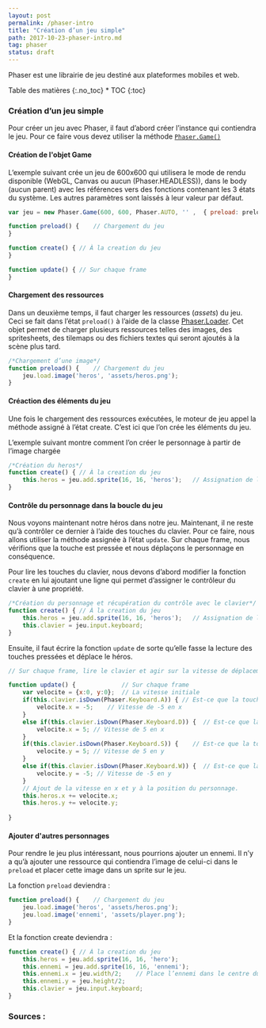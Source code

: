 ```yaml
---
layout: post
permalink: /phaser-intro
title: "Création d’un jeu simple"
path: 2017-10-23-phaser-intro.md
tag: phaser
status: draft
---
```


Phaser est une librairie de jeu destiné aux plateformes mobiles et web. 


<div class="toc" markdown="1">
<span class="gamma">Table des matières</span>
{:.no_toc}
* TOC
{:toc}
</div>

### Création d’un jeu simple
Pour créer un jeu avec Phaser, il faut d’abord créer l’instance qui contiendra le jeu. Pour ce faire vous devez utiliser la méthode [`Phaser.Game()`](https://photonstorm.github.io/phaser-ce/Phaser.Game.html)

#### Création de l'objet Game
L’exemple suivant crée un jeu de 600x600 qui utilisera le mode de rendu disponible (WebGL, Canvas ou aucun  (Phaser.HEADLESS)), dans le body (aucun parent) avec les références vers des fonctions contenant les 3 états du système. Les autres paramètres sont laissés à leur valeur par défaut.

```js
var jeu = new Phaser.Game(600, 600, Phaser.AUTO, '' ,  { preload: preload, create: create, update: update });

function preload() {	// Chargement du jeu 
}

function create() {	// À la creation du jeu 
}

function update() {	// Sur chaque frame
}
```
#### Chargement des ressources
Dans un deuxième temps, il faut charger les ressources (*assets*) du jeu. Ceci se fait dans l’état `preload()` à l’aide de la classe [Phaser.Loader](https://photonstorm.github.io/phaser-ce/Phaser.Loader.html). Cet objet permet de charger plusieurs ressources telles des images, des spritesheets, des tilemaps ou des fichiers textes qui seront ajoutés à la scène plus tard.

```js
/*Chargement d’une image*/
function preload() {	// Chargement du jeu 
	jeu.load.image('heros', 'assets/heros.png'); 
}
```
#### Créaction des éléments du jeu
Une fois le chargement des ressources exécutées, le moteur de jeu appel la méthode assigné à l’état create. C’est ici que l’on crée les éléments du jeu. 

L’exemple suivant montre comment l’on créer le personnage à partir de l’image chargée
```js
/*Création du heros*/
function create() {	// À la creation du jeu 
    this.heros = jeu.add.sprite(16, 16, 'heros');	// Assignation de l’image dans le personnage.
}
```

#### Contrôle du personnage dans la boucle du jeu
Nous voyons maintenant notre héros dans notre jeu. Maintenant, il ne reste qu’à contrôler ce dernier à l’aide des touches du clavier. Pour ce faire, nous allons utiliser la méthode assignée à l’état `update`. Sur chaque frame, nous vérifions que la touche est pressée et nous déplaçons le personnage en conséquence.
 
Pour lire les touches du clavier, nous devons d’abord modifier la fonction `create` en lui ajoutant une ligne qui permet d’assigner le contrôleur du clavier à une propriété.
```js
/*Création du personnage et récupération du contrôle avec le clavier*/
function create() {	// À la creation du jeu 
    this.heros = jeu.add.sprite(16, 16, 'heros');	// Assignation de l’image dans le personnage.
    this.clavier = jeu.input.keyboard;
}
```

Ensuite, il faut écrire la fonction `update` de sorte qu’elle fasse la lecture des touches pressées et déplace le héros.


```js
// Sur chaque frame, lire le clavier et agir sur la vitesse de déplacement

function update() {	            // Sur chaque frame
    var velocite = {x:0, y:0};	// La vitesse initiale
    if(this.clavier.isDown(Phaser.Keyboard.A)) { // Est-ce que la touche A est pressé
      	velocite.x = -5;	// Vitesse de -5 en x
    }
    else if(this.clavier.isDown(Phaser.Keyboard.D)) {  // Est-ce que la touche D est pressé
        velocite.x = 5; // Vitesse de 5 en x
    }
    if(this.clavier.isDown(Phaser.Keyboard.S)) {	// Est-ce que la touche S est pressé
        velocite.y = 5;	// Vitesse de 5 en y
    }
    else if(this.clavier.isDown(Phaser.Keyboard.W)) {  // Est-ce que la touche W est pressé
        velocite.y = -5; // Vitesse de -5 en y
    }
    // Ajout de la vitesse en x et y à la position du personnage.
    this.heros.x += velocite.x;
    this.heros.y += velocite.y;
    
}
```
#### Ajouter d'autres personnages
Pour rendre le jeu plus intéressant, nous pourrions ajouter un ennemi. Il n’y a qu’à ajouter une ressource qui contiendra l’image de celui-ci dans le `preload` et placer cette image dans un sprite sur le jeu. 

La fonction `preload` deviendra :
```js
function preload() {	// Chargement du jeu 
    jeu.load.image('heros', 'assets/heros.png');
    jeu.load.image('ennemi', 'assets/player.png'); 
}
```

Et la fonction create deviendra : 
```js
function create() {	// À la creation du jeu 
 	this.heros = jeu.add.sprite(16, 16, 'hero');
	this.ennemi = jeu.add.sprite(16, 16, 'ennemi');
	this.ennemi.x = jeu.width/2;	// Place l’ennemi dans le centre du jeu
	this.ennemi.y = jeu.height/2;
  	this.clavier = jeu.input.keyboard;
}
```



### Sources :